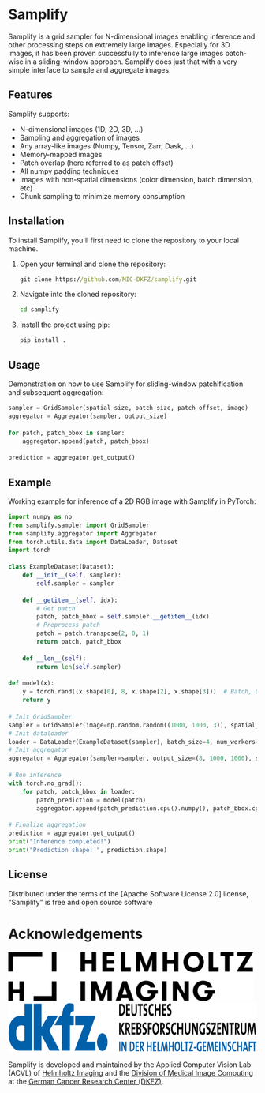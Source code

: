# Samplify

Samplify is a grid sampler for N-dimensional images enabling inference and other processing steps on extremely large images. Especially for 3D images, it has been proven successfully to inference large images patch-wise in a sliding-window approach. Samplify does just that with a very simple interface to sample and aggregate images.

## Features

Samplify supports:
- N-dimensional images (1D, 2D, 3D, ...)
- Sampling and aggregation of images
- Any array-like images (Numpy, Tensor, Zarr, Dask, ...)
- Memory-mapped images
- Patch overlap (here referred to as patch offset)
- All numpy padding techniques
- Images with non-spatial dimensions (color dimension, batch dimension, etc)
- Chunk sampling to minimize memory consumption

## Installation

<!-- You can install `samplify` via [pip]:

    pip install samplify -->

To install Samplify, you'll first need to clone the repository to your local machine.

1. Open your terminal and clone the repository:
    ```cmd
    git clone https://github.com/MIC-DKFZ/samplify.git
    ```
2. Navigate into the cloned repository:
    ```cmd
    cd samplify
    ```
3. Install the project using pip:
    ```cmd
    pip install .
    ```

## Usage

Demonstration on how to use Samplify for sliding-window patchification and subsequent aggregation:
```python
sampler = GridSampler(spatial_size, patch_size, patch_offset, image)
aggregator = Aggregator(sampler, output_size)

for patch, patch_bbox in sampler:
    aggregator.append(patch, patch_bbox)

prediction = aggregator.get_output()
```

## Example

Working example for inference of a 2D RGB image with Samplify in PyTorch:
```python
import numpy as np
from samplify.sampler import GridSampler
from samplify.aggregator import Aggregator
from torch.utils.data import DataLoader, Dataset
import torch

class ExampleDataset(Dataset):
    def __init__(self, sampler):
        self.sampler = sampler

    def __getitem__(self, idx):
        # Get patch
        patch, patch_bbox = self.sampler.__getitem__(idx)
        # Preprocess patch
        patch = patch.transpose(2, 0, 1)
        return patch, patch_bbox

    def __len__(self):
        return len(self.sampler)

def model(x):
    y = torch.rand((x.shape[0], 8, x.shape[2], x.shape[3]))  # Batch, Class, Width, Height
    return y

# Init GridSampler
sampler = GridSampler(image=np.random.random((1000, 1000, 3)), spatial_size=(1000, 1000), patch_size=(100, 100), patch_offset=(50, 50))
# Init dataloader
loader = DataLoader(ExampleDataset(sampler), batch_size=4, num_workers=0, shuffle=False)
# Init aggregator
aggregator = Aggregator(sampler=sampler, output_size=(8, 1000, 1000), spatial_first=False, has_batch_dim=True)

# Run inference
with torch.no_grad():
    for patch, patch_bbox in loader:
        patch_prediction = model(patch)
        aggregator.append(patch_prediction.cpu().numpy(), patch_bbox.cpu().numpy())

# Finalize aggregation
prediction = aggregator.get_output()
print("Inference completed!")
print("Prediction shape: ", prediction.shape)

```

## License

Distributed under the terms of the [Apache Software License 2.0] license,
"Samplify" is free and open source software

# Acknowledgements
<img src="HI_Logo.png" height="100px" />

<img src="dkfz_logo.png" height="100px" />

Samplify is developed and maintained by the Applied Computer Vision Lab (ACVL) of [Helmholtz Imaging](http://helmholtz-imaging.de) 
and the [Division of Medical Image Computing](https://www.dkfz.de/en/mic/index.php) at the 
[German Cancer Research Center (DKFZ)](https://www.dkfz.de/en/index.html).


